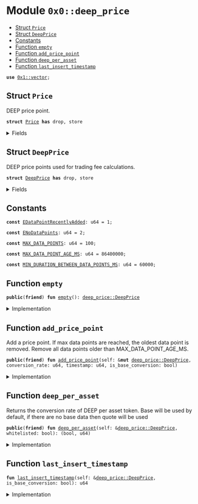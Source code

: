 
<a name="0x0_deep_price"></a>

# Module `0x0::deep_price`



-  [Struct `Price`](#0x0_deep_price_Price)
-  [Struct `DeepPrice`](#0x0_deep_price_DeepPrice)
-  [Constants](#@Constants_0)
-  [Function `empty`](#0x0_deep_price_empty)
-  [Function `add_price_point`](#0x0_deep_price_add_price_point)
-  [Function `deep_per_asset`](#0x0_deep_price_deep_per_asset)
-  [Function `last_insert_timestamp`](#0x0_deep_price_last_insert_timestamp)


<pre><code><b>use</b> <a href="dependencies/move-stdlib/vector.md#0x1_vector">0x1::vector</a>;
</code></pre>



<a name="0x0_deep_price_Price"></a>

## Struct `Price`

DEEP price point.


<pre><code><b>struct</b> <a href="deep_price.md#0x0_deep_price_Price">Price</a> <b>has</b> drop, store
</code></pre>



<details>
<summary>Fields</summary>


<dl>
<dt>
<code>conversion_rate: u64</code>
</dt>
<dd>

</dd>
<dt>
<code>timestamp: u64</code>
</dt>
<dd>

</dd>
</dl>


</details>

<a name="0x0_deep_price_DeepPrice"></a>

## Struct `DeepPrice`

DEEP price points used for trading fee calculations.


<pre><code><b>struct</b> <a href="deep_price.md#0x0_deep_price_DeepPrice">DeepPrice</a> <b>has</b> drop, store
</code></pre>



<details>
<summary>Fields</summary>


<dl>
<dt>
<code>base_prices: <a href="dependencies/move-stdlib/vector.md#0x1_vector">vector</a>&lt;<a href="deep_price.md#0x0_deep_price_Price">deep_price::Price</a>&gt;</code>
</dt>
<dd>

</dd>
<dt>
<code>cumulative_base: u64</code>
</dt>
<dd>

</dd>
<dt>
<code>quote_prices: <a href="dependencies/move-stdlib/vector.md#0x1_vector">vector</a>&lt;<a href="deep_price.md#0x0_deep_price_Price">deep_price::Price</a>&gt;</code>
</dt>
<dd>

</dd>
<dt>
<code>cumulative_quote: u64</code>
</dt>
<dd>

</dd>
</dl>


</details>

<a name="@Constants_0"></a>

## Constants


<a name="0x0_deep_price_EDataPointRecentlyAdded"></a>



<pre><code><b>const</b> <a href="deep_price.md#0x0_deep_price_EDataPointRecentlyAdded">EDataPointRecentlyAdded</a>: u64 = 1;
</code></pre>



<a name="0x0_deep_price_ENoDataPoints"></a>



<pre><code><b>const</b> <a href="deep_price.md#0x0_deep_price_ENoDataPoints">ENoDataPoints</a>: u64 = 2;
</code></pre>



<a name="0x0_deep_price_MAX_DATA_POINTS"></a>



<pre><code><b>const</b> <a href="deep_price.md#0x0_deep_price_MAX_DATA_POINTS">MAX_DATA_POINTS</a>: u64 = 100;
</code></pre>



<a name="0x0_deep_price_MAX_DATA_POINT_AGE_MS"></a>



<pre><code><b>const</b> <a href="deep_price.md#0x0_deep_price_MAX_DATA_POINT_AGE_MS">MAX_DATA_POINT_AGE_MS</a>: u64 = 86400000;
</code></pre>



<a name="0x0_deep_price_MIN_DURATION_BETWEEN_DATA_POINTS_MS"></a>



<pre><code><b>const</b> <a href="deep_price.md#0x0_deep_price_MIN_DURATION_BETWEEN_DATA_POINTS_MS">MIN_DURATION_BETWEEN_DATA_POINTS_MS</a>: u64 = 60000;
</code></pre>



<a name="0x0_deep_price_empty"></a>

## Function `empty`



<pre><code><b>public</b>(<b>friend</b>) <b>fun</b> <a href="deep_price.md#0x0_deep_price_empty">empty</a>(): <a href="deep_price.md#0x0_deep_price_DeepPrice">deep_price::DeepPrice</a>
</code></pre>



<details>
<summary>Implementation</summary>


<pre><code><b>public</b>(package) <b>fun</b> <a href="deep_price.md#0x0_deep_price_empty">empty</a>(): <a href="deep_price.md#0x0_deep_price_DeepPrice">DeepPrice</a> {
    <a href="deep_price.md#0x0_deep_price_DeepPrice">DeepPrice</a> {
        base_prices: <a href="dependencies/move-stdlib/vector.md#0x1_vector">vector</a>[],
        cumulative_base: 0,
        quote_prices: <a href="dependencies/move-stdlib/vector.md#0x1_vector">vector</a>[],
        cumulative_quote: 0,
    }
}
</code></pre>



</details>

<a name="0x0_deep_price_add_price_point"></a>

## Function `add_price_point`

Add a price point. If max data points are reached, the oldest data point is removed.
Remove all data points older than MAX_DATA_POINT_AGE_MS.


<pre><code><b>public</b>(<b>friend</b>) <b>fun</b> <a href="deep_price.md#0x0_deep_price_add_price_point">add_price_point</a>(self: &<b>mut</b> <a href="deep_price.md#0x0_deep_price_DeepPrice">deep_price::DeepPrice</a>, conversion_rate: u64, timestamp: u64, is_base_conversion: bool)
</code></pre>



<details>
<summary>Implementation</summary>


<pre><code><b>public</b>(package) <b>fun</b> <a href="deep_price.md#0x0_deep_price_add_price_point">add_price_point</a>(
    self: &<b>mut</b> <a href="deep_price.md#0x0_deep_price_DeepPrice">DeepPrice</a>,
    conversion_rate: u64,
    timestamp: u64,
    is_base_conversion: bool,
) {
    <b>assert</b>!(self.<a href="deep_price.md#0x0_deep_price_last_insert_timestamp">last_insert_timestamp</a>(is_base_conversion) + <a href="deep_price.md#0x0_deep_price_MIN_DURATION_BETWEEN_DATA_POINTS_MS">MIN_DURATION_BETWEEN_DATA_POINTS_MS</a> &lt; timestamp, <a href="deep_price.md#0x0_deep_price_EDataPointRecentlyAdded">EDataPointRecentlyAdded</a>);
    <b>let</b> asset_prices = <b>if</b> (is_base_conversion) {
        &<b>mut</b> self.base_prices
    } <b>else</b> {
        &<b>mut</b> self.quote_prices
    };

    asset_prices.push_back(<a href="deep_price.md#0x0_deep_price_Price">Price</a> {
        timestamp: timestamp,
        conversion_rate: conversion_rate,
    });
    <b>if</b> (is_base_conversion) {
        self.cumulative_base = self.cumulative_base + conversion_rate;
        <b>while</b> (
            asset_prices.length() == <a href="deep_price.md#0x0_deep_price_MAX_DATA_POINTS">MAX_DATA_POINTS</a> + 1 ||
            asset_prices[0].timestamp + <a href="deep_price.md#0x0_deep_price_MAX_DATA_POINT_AGE_MS">MAX_DATA_POINT_AGE_MS</a> &lt; timestamp
        ) {
            self.cumulative_base = self.cumulative_base - asset_prices[0].conversion_rate;
            asset_prices.remove(0);
        }
    } <b>else</b> {
        self.cumulative_quote = self.cumulative_quote + conversion_rate;
        <b>while</b> (
            asset_prices.length() == <a href="deep_price.md#0x0_deep_price_MAX_DATA_POINTS">MAX_DATA_POINTS</a> + 1 ||
            asset_prices[0].timestamp + <a href="deep_price.md#0x0_deep_price_MAX_DATA_POINT_AGE_MS">MAX_DATA_POINT_AGE_MS</a> &lt; timestamp
        ) {
            self.cumulative_quote = self.cumulative_quote - asset_prices[0].conversion_rate;
            asset_prices.remove(0);
        }
    };
}
</code></pre>



</details>

<a name="0x0_deep_price_deep_per_asset"></a>

## Function `deep_per_asset`

Returns the conversion rate of DEEP per asset token.
Base will be used by default, if there are no base data then quote will be used


<pre><code><b>public</b>(<b>friend</b>) <b>fun</b> <a href="deep_price.md#0x0_deep_price_deep_per_asset">deep_per_asset</a>(self: &<a href="deep_price.md#0x0_deep_price_DeepPrice">deep_price::DeepPrice</a>, whitelisted: bool): (bool, u64)
</code></pre>



<details>
<summary>Implementation</summary>


<pre><code><b>public</b>(package) <b>fun</b> <a href="deep_price.md#0x0_deep_price_deep_per_asset">deep_per_asset</a>(
    self: &<a href="deep_price.md#0x0_deep_price_DeepPrice">DeepPrice</a>,
    whitelisted: bool,
): (bool, u64) {
    <b>if</b> (whitelisted) {
        <b>return</b> (<b>true</b>, 0) // no fees for whitelist
    };
    <b>assert</b>!(self.<a href="deep_price.md#0x0_deep_price_last_insert_timestamp">last_insert_timestamp</a>(<b>true</b>) &gt; 0 || self.<a href="deep_price.md#0x0_deep_price_last_insert_timestamp">last_insert_timestamp</a>(<b>false</b>) &gt; 0, <a href="deep_price.md#0x0_deep_price_ENoDataPoints">ENoDataPoints</a>);

    <b>let</b> is_base_conversion = self.<a href="deep_price.md#0x0_deep_price_last_insert_timestamp">last_insert_timestamp</a>(<b>true</b>) &gt; 0;

    <b>let</b> cumulative_asset = <b>if</b> (is_base_conversion) {
        self.cumulative_base
    } <b>else</b> {
        self.cumulative_quote
    };
    <b>let</b> asset_length = <b>if</b> (is_base_conversion) {
        self.base_prices.length()
    } <b>else</b> {
        self.quote_prices.length()
    };
    <b>let</b> deep_per_asset = cumulative_asset / asset_length;

    (is_base_conversion, deep_per_asset)
}
</code></pre>



</details>

<a name="0x0_deep_price_last_insert_timestamp"></a>

## Function `last_insert_timestamp`



<pre><code><b>fun</b> <a href="deep_price.md#0x0_deep_price_last_insert_timestamp">last_insert_timestamp</a>(self: &<a href="deep_price.md#0x0_deep_price_DeepPrice">deep_price::DeepPrice</a>, is_base_conversion: bool): u64
</code></pre>



<details>
<summary>Implementation</summary>


<pre><code><b>fun</b> <a href="deep_price.md#0x0_deep_price_last_insert_timestamp">last_insert_timestamp</a>(
    self: &<a href="deep_price.md#0x0_deep_price_DeepPrice">DeepPrice</a>,
    is_base_conversion: bool,
): u64 {
    <b>let</b> prices = <b>if</b> (is_base_conversion) {
        &self.base_prices
    } <b>else</b> {
        &self.quote_prices
    };
    <b>if</b> (prices.length() &gt; 0) {
        prices[prices.length() - 1].timestamp
    } <b>else</b> {
        0
    }
}
</code></pre>



</details>
